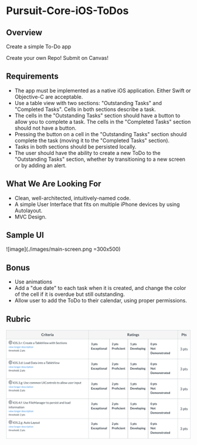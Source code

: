 # Pursuit-Core-iOS-ToDos

## Overview 

Create a simple To-Do app

Create your own Repo! Submit on Canvas!



## Requirements 
- The app must be implemented as a native iOS application. Either Swift or Objective-C are acceptable.
- Use a table view with two sections: "Outstanding Tasks" and "Completed Tasks". Cells in both sections describe a task.
- The cells in the "Outstanding Tasks" section should have a button to allow you to complete a task. The cells in the "Completed Tasks" section should not have a button.
- Pressing the button on a cell in the "Outstanding Tasks" section should complete the task (moving it to the "Completed Tasks" section).
- Tasks in both sections should be persisted locally.
- The user should have the ability to create a new ToDo to the "Outstanding Tasks" section, whether by transitioning to a new screen or by adding an alert.

## What We Are Looking For

- Clean, well-architected, intuitively-named code.
- A simple User Interface that fits on multiple iPhone devices by using Autolayout.
- MVC Design.

## Sample UI

![image](./images/main-screen.png =300x500)


## Bonus 
- Use animations
- Add a "due date" to each task when it is created, and change the color of the cell if it is overdue but still outstanding.
- Allow user to add the ToDo to their calendar, using proper permissions. 

## Rubric

![rubric](./images/rubric.png)


